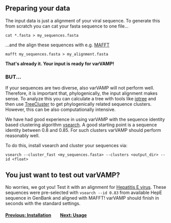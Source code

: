 ## Preparing your data

The input data is just a alignment of your viral sequence. To generate this from scratch you can cat your fasta sequence to one file...
```shell
cat *.fasta > my_sequences.fasta
```
...and the align these sequences with e.g. [MAFFT](https://mafft.cbrc.jp/alignment/software/)
```shell
mafft my_sequences.fasta > my_alignment.fasta
```
**That's already it. Your input is ready for varVAMP!**


### BUT...
If your sequences are two diverse, also varVAMP will not perform well. Therefore, it is important that, phylogenically, the input alignment  makes sense. To analyze this you can calculate a tree  with tools like [iqtree](http://www.iqtree.org/) and then use [TreeCluster](https://github.com/niemasd/TreeCluster) to get phylogenically related sequence clusters. However, this can be also computationally intensive.

We have had good experience in using varVAMP with the sequence identity based clustering algorithm [vsearch](https://github.com/torognes/vsearch). A good starting point is a sequence identity between 0.8 and 0.85. For such clusters varVAMP should perform reasonably well.

To do this, install vsearch and cluster your sequences via:

```shell
vsearch --cluster_fast <my_sequences.fasta> --clusters <output_dir> --id <float>
```

## You just want to test out varVAMP?

No worries, we got you! Test it with an alignment for [Hepatitis E virus](../example_data). These sequences were pre-selected with ```vsearch --id 0.83``` from available HepE sequence in GenBank and aligned with MAFFT! varVAMP should finish in seconds with the standard settings.


#### [Previous: Installation](./installation.md)&emsp;&emsp;[Next: Usage](./usage.md)
